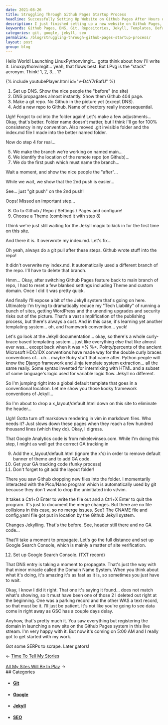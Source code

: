 ```yaml
---
date: 2021-08-26
title: Struggling Through Github Pages Startup Process
headline: Successfully Setting Up Website on Github Pages After Hours of Struggle
description: I just finished setting up a new website on Github Pages, after a long and complicated process of setting up DNS, Git repositories, Jekyll templating, and more. I'm happy with the result, but now it's time to get to work - so I'll have to wait a couple days to enjoy the fruits of my labor.
keywords: Github Pages, DNS, Git, Repositories, Jekyll, Templates, Default.html, Banner, Google Analytics, Pico/Nano, CNAME, Config.yaml, Google Search Console, TXT Record, Propagate
categories: git, google, jekyll, seo
permalink: /blog/struggling-through-github-pages-startup-process/
layout: post
group: blog
---
```



Hello World! Launching LinuxPythonvimgit... gotta think about how I'll write
it. Linuxpythonvimgit... yeah, that flows best. But LPvg is the "stack"
acronym. Think! 1, 2, 3... 1?

{% include youtubePlayer.html id="v-D4Y7rBafU" %}

1. Set up DNS. Show the nice people the "before" (no site)
2. DNS propagates almost instantly. Show them Github 404 page.
3. Make a git repo. No Github in the picture yet (except DNS).
4. Add a new repo to Github. Name of directory really inconsequential.

Ugh! Forgot to cd into the folder again! Let's make a few adjustments...
Okay, that's better. Folder name doesn't matter, but I think I'll go for 100%
consistency in my convention. Also moved .git invisible folder and the index.md
file I made into the better named folder.

Now do step 4 for real...

5. We make the branch we're working on named main...
6. We identify the location of the remote repo (on Github)...
7. We do the first push which must name the branch...

Wait a moment, and show the nice people the "after"...

While we wait, we show that the 2nd push is easier...

See... just "git push" on the 2nd push!

Oops! Missed an important step...

8. Go to Github / Repo / Settings / Pages and configure!
9. Choose a Theme (combined it with step 8)

I think we're just still waiting for the Jekyll magic to kick in for the first
time on this site.

And there it is. It overwrote my index.md. Let's fix...

Oh yeah, always do a git pull after these steps. Github wrote stuff into the
repo!

It didn't overwrite my index.md. It automatically used a different branch of
the repo. I'll have to delete that branch.

Hmm... Okay, after switching Github Pages feature back to main branch of repo,
I had to reset a few blanked settings including Theme and custom domain. Once I
did it was pretty quick.

And finally I'll expose a bit of the Jekyll system that's going on here.
Ultimately I'm trying to dramatically reduce my "Tech Liability" of running a
bunch of sites, getting WordPress and the unending upgrades and security risks
out of the picture. That's a vast simplification of the publishing process, but
there's always a cost. And in this case, it's learning yet another templating
system... oh, and framework convention... yuck!

Let's go look at the Jekyll documentation... okay, so there's a whole
curly-brace based templating system... just like everything else that like
almost ever was... except back when it was <% %>. Pointy/percents of the
ancient Microsoft HDC/IDX conventions have made way for the double curly braces
conventions of... uh... maybe Ruby stuff that came after. Python people will
know the Django framework and Jinja template system extraction... all the same
really. Some syntax invented for intermixing with HTML and a subset of some
language's logic used for variable logic flow. Jekyll no different.

So I'm jumping right into a global default template that goes in a conventional
location. Let me show you those kooky framework conventions of Jekyll...

So I'm about to drop a x_layout/default.html down on this site to eliminate the
header...

Ugh! Gotta turn off markdown rendering in vim in markdown files. Who needs it?
Just slows down these pages when they reach a few hundred thousand lines (which
they do). Okay, I digress.

That Google Analytics code is from mikelevinseo.com. While I'm doing this step,
I might as well get the correct GA tracking in

9. Add the x_layout/default.html (ignore the x's) in order to remove default
banner of theme and to add GA code.
10. Get your GA tracking code (funky process)
11. Don't forget to git add the layout folder!

There you saw Github dropping new files into the folder. I momentarily
interacted with the Pico/Nano program which is automatically used by git
because they don't want to drop the uninitiated into vi/vim.

It takes a Ctrl+O Enter to write the file out and a Ctrl+X Enter to quit the
program. It's just to document the merge changes. But there are no file
collisions in this case, so no merge issues. See? The CNAME file and
config.yaml file got put in location by the Github Jekyll system.

Changes Jekylling. That's the before. See, header still there and no GA code...

That'll take a moment to propagate. Let's go the full distance and set up
Google Search Console, which is mainly a matter of site verification.

12. Set up Google Search Console. (TXT record)

That DNS entry is taking a moment to propagate. That's just the way with that
minor miracle called the Domain Name System. When you think about what it's
doing, it's amazing it's as fast as it is, so sometimes you just have to wait.

Okay, I know I did it right. That one it's saying it found... does not match
what's showing, so it must have been one of those 2 I deleted out right at the
beginning. One was a parking record and the other WAS a text record, so that
must be it. I'll just be patient. It's not like you're going to see data come
in right away as GSC has a couple days delay.

Anyhow, that's pretty much it. You saw everything but registering the domain in
launching a new site on the Github Pages system in this live stream. I'm very
happy with it. But now it's coming on 5:00 AM and I really got to get started
with my work.

Got some SERPs to scrape. Later gators!


<div class="arrow-links"><div class="post-nav-prev"><span class="arrow">&larr;&nbsp;</span><a href="/blog/time-to-tell-my-stories/">Time To Tell My Stories</a></div> &nbsp; <div class="post-nav-next"><a href="/blog/all-my-sites-will-be-in-play/">All My Sites Will Be In Play</a><span class="arrow">&nbsp;&rarr;</span></div></div>
## Categories

<ul>
<li><h4><a href='/git/'>Git</a></h4></li>
<li><h4><a href='/google/'>Google</a></h4></li>
<li><h4><a href='/jekyll/'>Jekyll</a></h4></li>
<li><h4><a href='/seo/'>SEO</a></h4></li></ul>